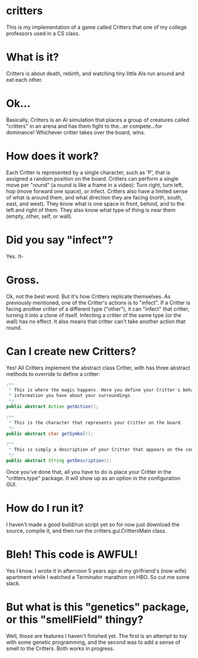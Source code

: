 critters
========

This is my implementation of a game called Critters that one of my college professors used in a CS class. 

What is it?
===========

Critters is about death, rebirth, and watching tiny little AIs run around and eat each other.

Ok...
=====

Basically, Critters is an AI simulation that places a group of creatures called "critters" in an arena and has them 
fight to the...er compete...for dominance! Whichever critter takes over the board, wins.

How does it work?
=================

Each Critter is represented by a single character, such as 'P', that is assigned a random position on the board. Critters 
can perform a single move per "round" (a round is like a frame in a video): Turn right, turn left, hop (move forward one 
space), or infect.  Critters also have a limited sense of what is around them, and what direction they are facing (north,
south, east, and west). They know what is one space in front, behind, and to the left and right of them. They also know
what type of thing is near them (empty, other, self, or wall).

Did you say "infect"?
=====================

Yes. It-

Gross.
======

Ok, not the best word. But it's how Critters replicate themselves. As previously mentioned, one of the Critter's actions 
is to "infect". If a Critter is facing another critter of a different type ("other"), it can "infect" that critter, 
turning it into a clone of itself. Infecting a critter of the same type (or the wall) has no effect. It also means that 
critter can't take another action that round.

Can I create new Critters?
==========================

Yes! All Critters implement the abstract class Critter, with has three abstract methods to override to define a critter:

````java  
/**
 * This is where the magic happens. Here you define your Critter's behavior by returning an Action, based on the 
 * information you have about your surroundings.
 */
public abstract Action getAction();
````


````java
/**
 * This is the character that represents your Critter on the board.
 */
public abstract char getSymbol();
````

````java
/**
 * This is simply a description of your Critter that appears on the configuration panel.
 */
public abstract String getDescription();
````


Once you've done that, all you have to do is place your Critter in the "critters.type" package. It will show up as an 
option in the configuration GUI.

How do I run it?
================

I haven't made a good build/run script yet so for now just download the source, compile it, and then run the 
critters.gui.CrittersMain class.

Bleh! This code is AWFUL!
=========================

Yes I know. I wrote it in afternoon 5 years ago at my girlfriend's (now wife) apartment while I watched a Terminator 
marathon on HBO. So cut me some slack.

But what is this "genetics" package, or this "smellField" thingy?
=================================================================

Well, those are features I haven't finished yet. The first is an attempt to toy with some genetic programming, and the 
second was to add a sense of smell to the Critters. Both works in progress.
